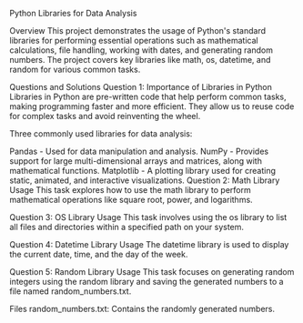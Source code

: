 Python Libraries for Data Analysis

Overview
This project demonstrates the usage of Python's standard libraries for performing essential operations such as mathematical calculations, file handling, working with dates, and generating random numbers. The project covers key libraries like math, os, datetime, and random for various common tasks.

Questions and Solutions
Question 1: Importance of Libraries in Python
Libraries in Python are pre-written code that help perform common tasks, making programming faster and more efficient. They allow us to reuse code for complex tasks and avoid reinventing the wheel.

Three commonly used libraries for data analysis:

Pandas - Used for data manipulation and analysis.
NumPy - Provides support for large multi-dimensional arrays and matrices, along with mathematical functions.
Matplotlib - A plotting library used for creating static, animated, and interactive visualizations.
Question 2: Math Library Usage
This task explores how to use the math library to perform mathematical operations like square root, power, and logarithms.

Question 3: OS Library Usage
This task involves using the os library to list all files and directories within a specified path on your system.

Question 4: Datetime Library Usage
The datetime library is used to display the current date, time, and the day of the week.

Question 5: Random Library Usage
This task focuses on generating random integers using the random library and saving the generated numbers to a file named random_numbers.txt.

Files
random_numbers.txt: Contains the randomly generated numbers.
